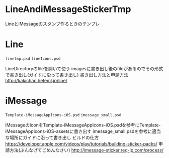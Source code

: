 # LineAndiMessageStickerTmp
LineとiMessageのスタンプ作るときのテンプレ


# Line

`linetmp.psd`
`lineIcons.psd`

LineDirectoryのfileを開いて使う
imagesに書き出し後のfileがあるのでその形式で書き出し(ガイドに沿って書き出し)
書き出し方法と申請方法
http://kakichan.heteml.jp/line/

# iMessage

`Template-iMessageAppIcons-iOS.psd`
`imessage_small.psd`

iMessageのIconをTemplate-iMessageAppIcons-iOS.psdを参考にTemplate-iMessageAppIcons-iOS-assetsに書き出す
imessage_small.psdを参考に適当な場所にガイドに沿って書き出し
ビルドの仕方
https://developer.apple.com/videos/play/tutorials/building-sticker-packs/
申請方法(ぶんなげてごめんなさい)
http://imessage-sticker.req-jp.com/process/


